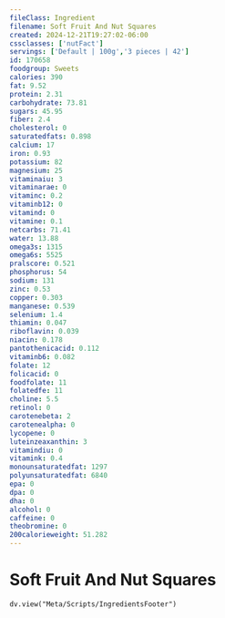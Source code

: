 ```yaml
---
fileClass: Ingredient
filename: Soft Fruit And Nut Squares
created: 2024-12-21T19:27:02-06:00
cssclasses: ['nutFact']
servings: ['Default | 100g','3 pieces | 42']
id: 170658
foodgroup: Sweets
calories: 390
fat: 9.52
protein: 2.31
carbohydrate: 73.81
sugars: 45.95
fiber: 2.4
cholesterol: 0
saturatedfats: 0.898
calcium: 17
iron: 0.93
potassium: 82
magnesium: 25
vitaminaiu: 3
vitaminarae: 0
vitaminc: 0.2
vitaminb12: 0
vitamind: 0
vitamine: 0.1
netcarbs: 71.41
water: 13.88
omega3s: 1315
omega6s: 5525
pralscore: 0.521
phosphorus: 54
sodium: 131
zinc: 0.53
copper: 0.303
manganese: 0.539
selenium: 1.4
thiamin: 0.047
riboflavin: 0.039
niacin: 0.178
pantothenicacid: 0.112
vitaminb6: 0.082
folate: 12
folicacid: 0
foodfolate: 11
folatedfe: 11
choline: 5.5
retinol: 0
carotenebeta: 2
carotenealpha: 0
lycopene: 0
luteinzeaxanthin: 3
vitamindiu: 0
vitamink: 0.4
monounsaturatedfat: 1297
polyunsaturatedfat: 6840
epa: 0
dpa: 0
dha: 0
alcohol: 0
caffeine: 0
theobromine: 0
200calorieweight: 51.282
---
```


# Soft Fruit And Nut Squares

```dataviewjs
dv.view("Meta/Scripts/IngredientsFooter")
```